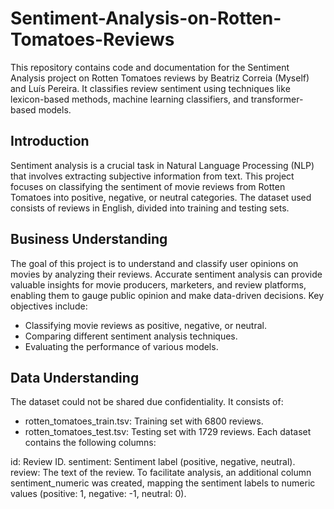 # Sentiment-Analysis-on-Rotten-Tomatoes-Reviews
This repository contains code and documentation for the Sentiment Analysis project on Rotten Tomatoes reviews by Beatriz Correia (Myself) and Luís Pereira. It classifies review sentiment using techniques like lexicon-based methods, machine learning classifiers, and transformer-based models.

## Introduction
Sentiment analysis is a crucial task in Natural Language Processing (NLP) that involves extracting subjective information from text. This project focuses on classifying the sentiment of movie reviews from Rotten Tomatoes into positive, negative, or neutral categories. The dataset used consists of reviews in English, divided into training and testing sets.

## Business Understanding
The goal of this project is to understand and classify user opinions on movies by analyzing their reviews. Accurate sentiment analysis can provide valuable insights for movie producers, marketers, and review platforms, enabling them to gauge public opinion and make data-driven decisions.
Key objectives include:
- Classifying movie reviews as positive, negative, or neutral.
- Comparing different sentiment analysis techniques.
- Evaluating the performance of various models.

## Data Understanding
The dataset could not be shared due confidentiality. It consists of:
- rotten_tomatoes_train.tsv: Training set with 6800 reviews.
- rotten_tomatoes_test.tsv: Testing set with 1729 reviews.
Each dataset contains the following columns:

id: Review ID.
sentiment: Sentiment label (positive, negative, neutral).
review: The text of the review.
To facilitate analysis, an additional column sentiment_numeric was created, mapping the sentiment labels to numeric values (positive: 1, negative: -1, neutral: 0).
